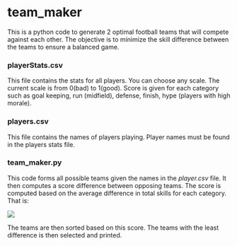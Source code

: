 # team_maker
This is a python code to generate 2 optimal football teams that will compete against each other. The objective is to minimize the skill difference between the teams to ensure a balanced game.
### playerStats.csv
This file contains the stats for all players. You can choose any scale. The current scale is from 0(bad) to 1(good). Score is given for each category such as goal keeping, run (midfield), defense, finish, hype (players with high morale).
### players.csv
This file contains the names of players playing. Player names must be found in the players stats file. 
### team_maker.py
This code forms all possible teams given the names in the *player.csv* file. It then computes a score difference between opposing teams. 
The score is computed based on the average difference in total skills for each category. That is:

![](https://latex.codecogs.com/svg.latex?\Large&space;\sum_{categories}{\left|\sum_{players}{category_A}-\sum{category_B}\right|})

The teams are then sorted based on this score. The teams with the least difference is then selected and printed.
